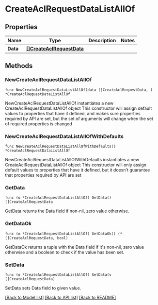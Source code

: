 # CreateAclRequestDataListAllOf

## Properties

Name | Type | Description | Notes
------------ | ------------- | ------------- | -------------
**Data** | [**[]CreateAclRequestData**](CreateAclRequestData.md) |  | 

## Methods

### NewCreateAclRequestDataListAllOf

`func NewCreateAclRequestDataListAllOf(data []CreateAclRequestData, ) *CreateAclRequestDataListAllOf`

NewCreateAclRequestDataListAllOf instantiates a new CreateAclRequestDataListAllOf object
This constructor will assign default values to properties that have it defined,
and makes sure properties required by API are set, but the set of arguments
will change when the set of required properties is changed

### NewCreateAclRequestDataListAllOfWithDefaults

`func NewCreateAclRequestDataListAllOfWithDefaults() *CreateAclRequestDataListAllOf`

NewCreateAclRequestDataListAllOfWithDefaults instantiates a new CreateAclRequestDataListAllOf object
This constructor will only assign default values to properties that have it defined,
but it doesn't guarantee that properties required by API are set

### GetData

`func (o *CreateAclRequestDataListAllOf) GetData() []CreateAclRequestData`

GetData returns the Data field if non-nil, zero value otherwise.

### GetDataOk

`func (o *CreateAclRequestDataListAllOf) GetDataOk() (*[]CreateAclRequestData, bool)`

GetDataOk returns a tuple with the Data field if it's non-nil, zero value otherwise
and a boolean to check if the value has been set.

### SetData

`func (o *CreateAclRequestDataListAllOf) SetData(v []CreateAclRequestData)`

SetData sets Data field to given value.



[[Back to Model list]](../README.md#documentation-for-models) [[Back to API list]](../README.md#documentation-for-api-endpoints) [[Back to README]](../README.md)


